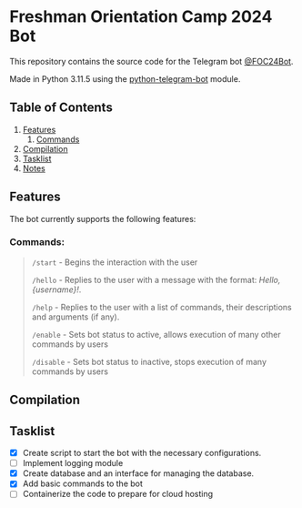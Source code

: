 # Freshman Orientation Camp 2024 Bot

This repository contains the source code for the Telegram bot [@FOC24Bot](https://t.me/FOC24Bot).

Made in Python 3.11.5 using the [python-telegram-bot](https://python-telegram-bot.org/) module.

## Table of Contents

1. [Features](#features)
    1. [Commands](#commands)
1. [Compilation](#compilation)
1. [Tasklist](#tasklist)
1. [Notes](#notes)

## Features

The bot currently supports the following features:

### Commands:

> `/start` - Begins the interaction with the user
>
> `/hello` - Replies to the user with a message with the format: *Hello, {username}!*.
>
> `/help` - Replies to the user with a list of commands, their descriptions and arguments (if any).
>
> `/enable` - Sets bot status to active, allows execution of many other commands by users
>
> `/disable` - Sets bot status to inactive, stops execution of many commands by users

## Compilation

## Tasklist

- [x] Create script to start the bot with the necessary configurations.
- [ ] Implement logging module
- [x] Create database and an interface for managing the database.
- [x] Add basic commands to the bot
- [ ] Containerize the code to prepare for cloud hosting